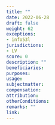 ```yaml
---
title: ""
date: 2022-06-28
draft: false
weight: 62
exceptions:
- info53l
jurisdictions:
- LV
score: 0
description: "" 
beneficiaries:
purposes: 
usage:
subjectmatter:
compensation:
attribution: 
otherConditions: 
remarks: ""
link: 
---
```

